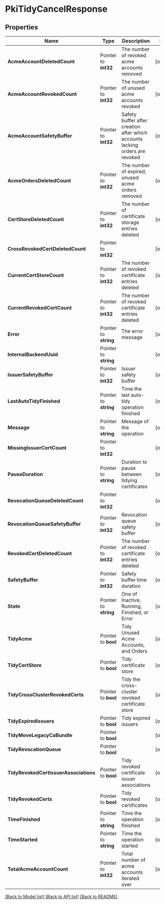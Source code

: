 # PkiTidyCancelResponse


## Properties

Name | Type | Description | Notes
------------ | ------------- | ------------- | -------------
**AcmeAccountDeletedCount** | Pointer to **int32** | The number of revoked acme accounts removed | [optional] 
**AcmeAccountRevokedCount** | Pointer to **int32** | The number of unused acme accounts revoked | [optional] 
**AcmeAccountSafetyBuffer** | Pointer to **int32** | Safety buffer after creation after which accounts lacking orders are revoked | [optional] 
**AcmeOrdersDeletedCount** | Pointer to **int32** | The number of expired, unused acme orders removed | [optional] 
**CertStoreDeletedCount** | Pointer to **int32** | The number of certificate storage entries deleted | [optional] 
**CrossRevokedCertDeletedCount** | Pointer to **int32** |  | [optional] 
**CurrentCertStoreCount** | Pointer to **int32** | The number of revoked certificate entries deleted | [optional] 
**CurrentRevokedCertCount** | Pointer to **int32** | The number of revoked certificate entries deleted | [optional] 
**Error** | Pointer to **string** | The error message | [optional] 
**InternalBackendUuid** | Pointer to **string** |  | [optional] 
**IssuerSafetyBuffer** | Pointer to **int32** | Issuer safety buffer | [optional] 
**LastAutoTidyFinished** | Pointer to **string** | Time the last auto-tidy operation finished | [optional] 
**Message** | Pointer to **string** | Message of the operation | [optional] 
**MissingIssuerCertCount** | Pointer to **int32** |  | [optional] 
**PauseDuration** | Pointer to **string** | Duration to pause between tidying certificates | [optional] 
**RevocationQueueDeletedCount** | Pointer to **int32** |  | [optional] 
**RevocationQueueSafetyBuffer** | Pointer to **int32** | Revocation queue safety buffer | [optional] 
**RevokedCertDeletedCount** | Pointer to **int32** | The number of revoked certificate entries deleted | [optional] 
**SafetyBuffer** | Pointer to **int32** | Safety buffer time duration | [optional] 
**State** | Pointer to **string** | One of Inactive, Running, Finished, or Error | [optional] 
**TidyAcme** | Pointer to **bool** | Tidy Unused Acme Accounts, and Orders | [optional] 
**TidyCertStore** | Pointer to **bool** | Tidy certificate store | [optional] 
**TidyCrossClusterRevokedCerts** | Pointer to **bool** | Tidy the cross-cluster revoked certificate store | [optional] 
**TidyExpiredIssuers** | Pointer to **bool** | Tidy expired issuers | [optional] 
**TidyMoveLegacyCaBundle** | Pointer to **bool** |  | [optional] 
**TidyRevocationQueue** | Pointer to **bool** |  | [optional] 
**TidyRevokedCertIssuerAssociations** | Pointer to **bool** | Tidy revoked certificate issuer associations | [optional] 
**TidyRevokedCerts** | Pointer to **bool** | Tidy revoked certificates | [optional] 
**TimeFinished** | Pointer to **string** | Time the operation finished | [optional] 
**TimeStarted** | Pointer to **string** | Time the operation started | [optional] 
**TotalAcmeAccountCount** | Pointer to **int32** | Total number of acme accounts iterated over | [optional] 





[[Back to Model list]](../README.md#documentation-for-models) [[Back to API list]](../README.md#documentation-for-api-endpoints) [[Back to README]](../README.md)


